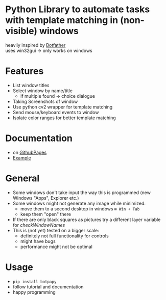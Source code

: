 # Python Library to automate tasks with template matching in (non-visible) windows 
heavily inspired by [Botfather](https://botfather.io/)  
uses win32gui -> only works on windows

# Features
* List window titles
* Select window by name/title
    * if multiple found -> choice dialogue
* Taking Screenshots of window
* Use python cv2 wrapper for template matching
* Send mouse/keyboard events to window
* Isolate color ranges for better template matching

# Documentation
* on [GithubPages](https://alpel99.github.io/botpapy/)
* [Example](https://alpel99.github.io/botpapy/#tutorial)

# General
* Some windows don't take input the way this is programmed (new Windows "Apps", Explorer etc.)
* Some windows might not generate any image while minimized:
    * move them to a second desktop in windows `⊞ Win + Tab`
    * keep them "open" there
* If there are only black squares as pictures try a different layer variable for _checkWindowNames_
* This is (not yet) tested on a bigger scale:
    * definitely not full functionality for controls
    * might have bugs
    * performance might not be optimal

# Usage
* `pip install botpapy`
* follow tutorial and documentation
* happy programming